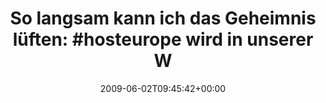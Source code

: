 ---
retweeted: false
source: <a href="http://twitter.com" rel="nofollow">Twitter Web Client</a>
entities:
  hashtags:
  - text: hosteurope
    indices:
    - '42'
    - '53'
  - text: downtime
    indices:
    - '97'
    - '106'
  symbols: []
  user_mentions: []
  urls: []
display_text_range:
- '0'
- '107'
favorite_count: '0'
id_str: '2001986971'
truncated: false
retweet_count: '0'
id: '2001986971'
created_at: Tue Jun 02 09:45:42 +0000 2009
favorited: false
full_text: 'So langsam kann ich das Geheimnis lüften: #hosteurope wird in unserer
  WG gehostet. Sorry für die #downtime!'
lang: de
tags:
- hosteurope
- downtime
- pesos/twitter
date: '2009-06-02T09:45:42+00:00'
src: https://twitter.com/bascht/status/2001986971
original_url: https://twitter.com/bascht/status/2001986971
type: twitter_tweet
text: 'So langsam kann ich das Geheimnis lüften: #hosteurope wird in unserer WG gehostet.
  Sorry für die #downtime!'
title: 'So langsam kann ich das Geheimnis lüften: #hosteurope wird in unserer W'

---